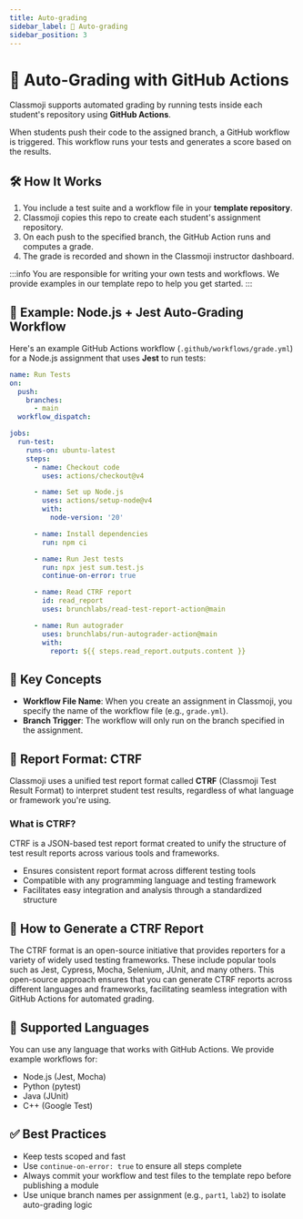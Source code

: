 ```yaml
---
title: Auto-grading
sidebar_label: 🤖 Auto-grading
sidebar_position: 3
---
```


# 🤖 Auto-Grading with GitHub Actions

Classmoji supports automated grading by running tests inside each student's repository using **GitHub Actions**.

When students push their code to the assigned branch, a GitHub workflow is triggered. This workflow runs your tests and generates a score based on the results.

## 🛠️ How It Works

1. You include a test suite and a workflow file in your **template repository**.
2. Classmoji copies this repo to create each student's assignment repository.
3. On each push to the specified branch, the GitHub Action runs and computes a grade.
4. The grade is recorded and shown in the Classmoji instructor dashboard.

:::info
You are responsible for writing your own tests and workflows. We provide examples in our template repo to help you get started.
:::

## 🧾 Example: Node.js + Jest Auto-Grading Workflow

Here's an example GitHub Actions workflow (`.github/workflows/grade.yml`) for a Node.js assignment that uses **Jest** to run tests:

```yaml
name: Run Tests
on:
  push:
    branches:
      - main
  workflow_dispatch:

jobs:
  run-test:
    runs-on: ubuntu-latest
    steps:
      - name: Checkout code
        uses: actions/checkout@v4

      - name: Set up Node.js
        uses: actions/setup-node@v4
        with:
          node-version: '20'

      - name: Install dependencies
        run: npm ci

      - name: Run Jest tests
        run: npx jest sum.test.js
        continue-on-error: true

      - name: Read CTRF report
        id: read_report
        uses: brunchlabs/read-test-report-action@main

      - name: Run autograder
        uses: brunchlabs/run-autograder-action@main
        with:
          report: ${{ steps.read_report.outputs.content }}
```

## 📕 Key Concepts

- **Workflow File Name**: When you create an assignment in Classmoji, you specify the name of the workflow file (e.g., `grade.yml`).
- **Branch Trigger**: The workflow will only run on the branch specified in the assignment.

## 🧩 Report Format: CTRF

Classmoji uses a unified test report format called **CTRF** (Classmoji Test Result Format) to interpret student test results, regardless of what language or framework you're using.

### What is CTRF?

CTRF is a JSON-based test report format created to unify the structure of test result reports across various tools and frameworks.

- Ensures consistent report format across different testing tools
- Compatible with any programming language and testing framework
- Facilitates easy integration and analysis through a standardized structure

## 🔧 How to Generate a CTRF Report

The CTRF format is an open-source initiative that provides reporters for a variety of widely used testing frameworks. These include popular tools such as Jest, Cypress, Mocha, Selenium, JUnit, and many others. This open-source approach ensures that you can generate CTRF reports across different languages and frameworks, facilitating seamless integration with GitHub Actions for automated grading.

## 🔧 Supported Languages

You can use any language that works with GitHub Actions. We provide example workflows for:

- Node.js (Jest, Mocha)
- Python (pytest)
- Java (JUnit)
- C++ (Google Test)

## ✅ Best Practices

- Keep tests scoped and fast
- Use `continue-on-error: true` to ensure all steps complete
- Always commit your workflow and test files to the template repo before publishing a module
- Use unique branch names per assignment (e.g., `part1`, `lab2`) to isolate auto-grading logic
